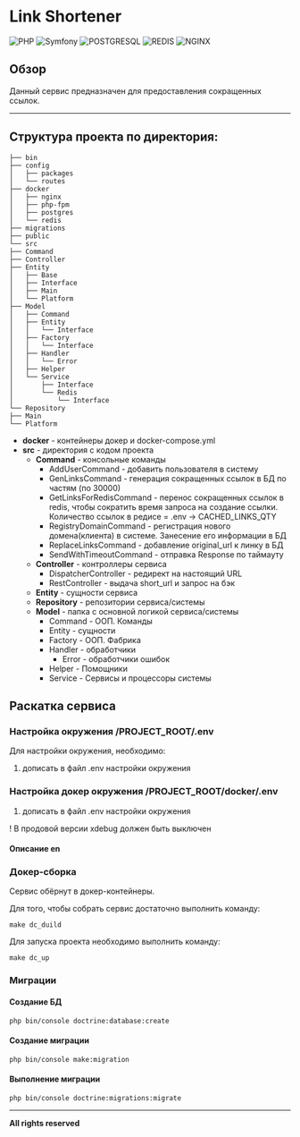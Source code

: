 # Link Shortener
![PHP](https://img.shields.io/badge/PHP-8.1.17-brightgreen)
![Symfony](https://img.shields.io/badge/Symfony-6-yellow)
![POSTGRESQL](https://img.shields.io/badge/postgres-14.7-blue)
![REDIS](https://img.shields.io/badge/redis-7.0.10-yellowgreen)
![NGINX](https://img.shields.io/badge/nginx-1.23.4-brightgreen)


## Обзор
Данный сервис предназначен для предоставления сокращенных ссылок.

---

## Структура проекта по директория:
```
├── bin
├── config
│   ├── packages
│   └── routes
├── docker
│   ├── nginx
│   ├── php-fpm
│   ├── postgres
│   └── redis
├── migrations
├── public
└── src
├── Command
├── Controller
├── Entity
│   ├── Base
│   ├── Interface
│   ├── Main
│   └── Platform
├── Model
│   ├── Command
│   ├── Entity
│   │   └── Interface
│   ├── Factory
│   │   └── Interface
│   ├── Handler
│   │   └── Error
│   ├── Helper
│   └── Service
│       ├── Interface
│       └── Redis
│           └── Interface
└── Repository
├── Main
└── Platform
```

- **docker** - контейнеры докер и docker-compose.yml
- **src** - директория с кодом проекта
  - **Command** - консольные команды
    - AddUserCommand - добавить пользователя в систему
    - GenLinksCommand - генерация сокращенных ссылок в БД по частям (по 30000)
    - GetLinksForRedisCommand - перенос сокращенных ссылок в redis, чтобы сократить время запроса на создание ссылки.
    Количество ссылок в редисе = .env -> CACHED_LINKS_QTY 
    - RegistryDomainCommand - регистрация нового домена(клиента) в системе. Занесение его информации в БД
    - ReplaceLinksCommand - добавление original_url к линку в БД
    - SendWithTimeoutCommand - отправка Response по таймауту
  - **Controller** - контроллеры сервиса
    - DispatcherController - редирект на настоящий URL
    - RestController - выдача short_url и запрос на бэк
  - **Entity** - сущности сервиса
  - **Repository** - репозитории сервиса/системы
  - **Model** - папка с основной логикой сервиса/системы
    - Command - ООП. Команды
    - Entity - сущности
    - Factory - ООП. Фабрика
    - Handler - обработчики 
      - Error - обработчики ошибок
    - Helper - Помощники
    - Service - Сервисы и процессоры системы

## Раскатка сервиса

### Настройка окружения /PROJECT_ROOT/.env
Для настройки окружения, необходимо:
1) дописать в файл .env настройки окружения

### Настройка докер окружения /PROJECT_ROOT/docker/.env
1) дописать в файл .env настройки окружения

! В продовой версии xdebug должен быть выключен 
#### Описание en

### Докер-сборка
Сервис обёрнут в докер-контейнеры.

Для того, чтобы собрать сервис достаточно выполнить команду:

```make dc_duild```

Для запуска проекта необходимо выполнить команду:

```make dc_up```

### Миграции
#### Создание БД
```php bin/console doctrine:database:create```

#### Создание миграции
```php bin/console make:migration```

#### Выполнение миграции
```php bin/console doctrine:migrations:migrate```

---
**All rights reserved**